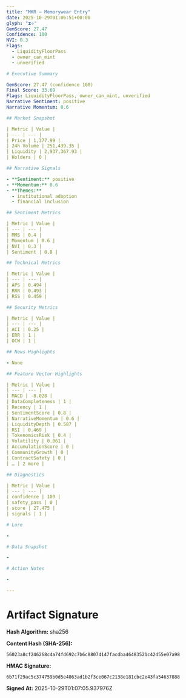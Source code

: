 ```yaml
---
title: "MKR — Memorywear Entry"
date: 2025-10-29T01:06:51+00:00
glyph: "⧗⟡"
GemScore: 27.47
Confidence: 100
NVI: 0.3
Flags:
  - LiquidityFloorPass
  - owner_can_mint
  - unverified

# Executive Summary

GemScore: 27.47 (confidence 100)
Final Score: 33.69
Flags: LiquidityFloorPass, owner_can_mint, unverified
Narrative Sentiment: positive
Narrative Momentum: 0.6

## Market Snapshot

| Metric | Value |
| --- | --- |
| Price | 1,377.99 |
| 24h Volume | 251,439.35 |
| Liquidity | 2,937,367.93 |
| Holders | 0 |

## Narrative Signals

- **Sentiment:** positive
- **Momentum:** 0.6
- **Themes:**
  - institutional adoption
  - financial inclusion

## Sentiment Metrics

| Metric | Value |
| --- | --- |
| MMS | 0.4 |
| Momentum | 0.6 |
| NVI | 0.3 |
| Sentiment | 0.8 |

## Technical Metrics

| Metric | Value |
| --- | --- |
| APS | 0.494 |
| RRR | 0.493 |
| RSS | 0.459 |

## Security Metrics

| Metric | Value |
| --- | --- |
| ACI | 0.25 |
| ERR | 1 |
| OCW | 1 |

## News Highlights

- None

## Feature Vector Highlights

| Metric | Value |
| --- | --- |
| MACD | -8.028 |
| DataCompleteness | 1 |
| Recency | 1 |
| SentimentScore | 0.8 |
| NarrativeMomentum | 0.6 |
| LiquidityDepth | 0.587 |
| RSI | 0.469 |
| TokenomicsRisk | 0.4 |
| Volatility | 0.061 |
| AccumulationScore | 0 |
| CommunityGrowth | 0 |
| ContractSafety | 0 |
| … | 2 more |

## Diagnostics

| Metric | Value |
| --- | --- |
| confidence | 100 |
| safety_pass | 0 |
| score | 27.475 |
| signals | 1 |

# Lore

-

# Data Snapshot

-

# Action Notes

-

---
```


# Artifact Signature

**Hash Algorithm:** sha256

**Content Hash (SHA-256):**
```
56023a8cf246268c4a74fd692c7b6c88074147facdba46483521c42d55e07a98
```

**HMAC Signature:**
```
6b71f29ac5c374759b0d5e4863ad1b2f3ce067c2138e181cbc2e43fa54637888
```

**Signed At:** 2025-10-29T01:07:05.937976Z
